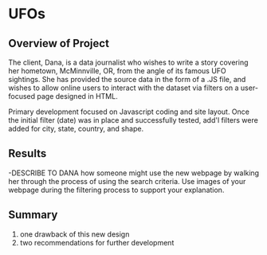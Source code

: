 # UFOs

## Overview of Project
The client, Dana, is a data journalist who wishes to write a story covering her hometown, McMinnville, OR, from the angle of its famous UFO sightings.  She has provided the source data in the form of a .JS file, and wishes to allow online users to interact with the dataset via filters on a user-focused page designed in HTML.  

Primary development focused on Javascript coding and site layout.  Once the initial filter (date) was in place and successfully tested, add'l filters were added for city, state, country, and shape.

## Results
-DESCRIBE TO DANA how someone might use the new webpage by walking her through the process of using the search criteria. Use images of your webpage during the filtering process to support your explanation.

## Summary
1. one drawback of this new design
2. two recommendations for further development




